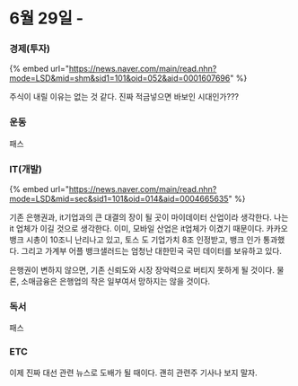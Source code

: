 # 6월 29일 -

### 경제\(투자\)

{% embed url="https://news.naver.com/main/read.nhn?mode=LSD&mid=shm&sid1=101&oid=052&aid=0001607696" %}

주식이 내릴 이유는 없는 것 같다. 진짜 적금넣으면 바보인 시대인가???

### 운동

패스    


### IT\(개발\)

{% embed url="https://news.naver.com/main/read.nhn?mode=LSD&mid=sec&sid1=101&oid=014&aid=0004665635" %}

기존 은행권과, it기업과의 큰 대결의 장이 될 곳이 마이데이터 산업이라 생각한다. 나는 it 업체가 이길 것으로 생각한다. 이미, 모바일 산업은 it업체가 이겼기 때문이다. 카카오뱅크 시총이 10조니 난리나고 있고, 토스 도 기업가치 8조 인정받고, 뱅크 인가 통과했다. 그리고 가계부 어플 뱅크샐러드는 엄청난 대한민국 국민 데이터를 보유하고 있다.

은행권이 변하지 않으면, 기존 신뢰도와 시장 장악력으로 버티지 못하게 될 것이다. 물론, 소매금융은 은행업의 작은 일부여서 망하지는 않을 것이다.

### 독서

패스  

### ETC

이제 진짜 대선 관련 뉴스로 도배가 될 때이다. 괜히 관련주 기사나 보지 말자.


